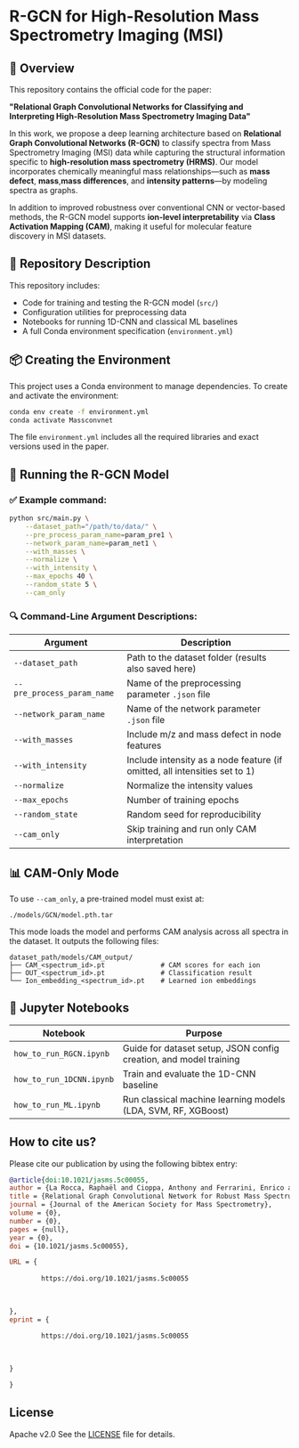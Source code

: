 # R-GCN for High-Resolution Mass Spectrometry Imaging (MSI)

## 🧠 Overview

This repository contains the official code for the paper:

**"Relational Graph Convolutional Networks for Classifying and Interpreting High-Resolution Mass Spectrometry Imaging Data"**


In this work, we propose a deep learning architecture based on **Relational Graph Convolutional Networks (R-GCN)** to classify spectra from Mass Spectrometry Imaging (MSI) data while capturing the structural information specific to **high-resolution mass spectrometry (HRMS)**. Our model incorporates chemically meaningful mass relationships—such as **mass defect**, **mass**,**mass differences**, and **intensity patterns**—by modeling spectra as graphs.

In addition to improved robustness over conventional CNN or vector-based methods, the R-GCN model supports **ion-level interpretability** via **Class Activation Mapping (CAM)**, making it useful for molecular feature discovery in MSI datasets.

## 📁 Repository Description

This repository includes:
- Code for training and testing the R-GCN model (`src/`)
- Configuration utilities for preprocessing data
- Notebooks for running 1D-CNN and classical ML baselines
- A full Conda environment specification (`environment.yml`)

## 📦 Creating the Environment

This project uses a Conda environment to manage dependencies. To create and activate the environment:

```bash
conda env create -f environment.yml
conda activate Massconvnet
```

The file `environment.yml` includes all the required libraries and exact versions used in the paper.

## 🚀 Running the R-GCN Model

### ✅ Example command:

```bash
python src/main.py \
    --dataset_path="/path/to/data/" \
    --pre_process_param_name=param_pre1 \
    --network_param_name=param_net1 \
    --with_masses \
    --normalize \
    --with_intensity \
    --max_epochs 40 \
    --random_state 5 \
    --cam_only
```

### 🔍 Command-Line Argument Descriptions:

| Argument                  | Description |
|---------------------------|-------------|
| `--dataset_path`          | Path to the dataset folder (results also saved here) |
| `--pre_process_param_name` | Name of the preprocessing parameter `.json` file |
| `--network_param_name`     | Name of the network parameter `.json` file |
| `--with_masses`            | Include m/z and mass defect in node features |
| `--with_intensity`         | Include intensity as a node feature (if omitted, all intensities set to 1) |
| `--normalize`              | Normalize the intensity values |
| `--max_epochs`             | Number of training epochs |
| `--random_state`           | Random seed for reproducibility |
| `--cam_only`               | Skip training and run only CAM interpretation |

## 📊 CAM-Only Mode

To use `--cam_only`, a pre-trained model must exist at:

```
./models/GCN/model.pth.tar
```

This mode loads the model and performs CAM analysis across all spectra in the dataset. It outputs the following files:

```
dataset_path/models/CAM_output/
├── CAM_<spectrum_id>.pt              # CAM scores for each ion
├── OUT_<spectrum_id>.pt              # Classification result
└── Ion_embedding_<spectrum_id>.pt    # Learned ion embeddings
```

## 📓 Jupyter Notebooks

| Notebook                      | Purpose |
|------------------------------|---------|
| `how_to_run_RGCN.ipynb`      | Guide for dataset setup, JSON config creation, and model training |
| `how_to_run_1DCNN.ipynb`     | Train and evaluate the 1D-CNN baseline |
| `how_to_run_ML.ipynb`        | Run classical machine learning models (LDA, SVM, RF, XGBoost) |


## How to cite us?
Please cite our publication by using the following bibtex entry:


```bibtex
@article{doi:10.1021/jasms.5c00055,
author = {La Rocca, Raphaël and Cioppa, Anthony and Ferrarini, Enrico and H{\"o}fte, Monica and Van Droogenbroeck, Marc and De Pauw, Edwin and Eppe, Gauthier and Quinton, Loïc},
title = {Relational Graph Convolutional Network for Robust Mass Spectrum Classification},
journal = {Journal of the American Society for Mass Spectrometry},
volume = {0},
number = {0},
pages = {null},
year = {0},
doi = {10.1021/jasms.5c00055},

URL = { 
    
        https://doi.org/10.1021/jasms.5c00055
    
    

},
eprint = { 
    
        https://doi.org/10.1021/jasms.5c00055
    
    

}

}
```

## License

Apache v2.0
See the [LICENSE](LICENSE) file for details.
